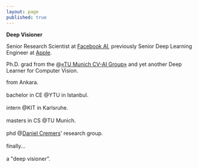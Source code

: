 ```yaml
---
layout: page
published: true
---
```


**Deep Visioner**

Senior Research Scientist at [Facebook AI](https://ai.facebook.com), previously Senior Deep Learning Engineer at [Apple](https://www.apple.com).

Ph.D. grad from the @[«TU Munich CV-AI Group»](https://vision.cs.tum.edu/) and yet another Deep Learner for Computer Vision.

<div style="text-align: justify">
from Ankara.<br><br>
bachelor in CE  @YTU in Istanbul.<br><br>
intern @KIT in Karlsruhe.<br><br>
masters in CS @TU Munich.<br><br>
phd @<a href="https://vision.cs.tum.edu/members/cremers">Daniel Cremers</a>' research group.<br><br>
finally...<br><br>
a "deep visioner”.
</div>
